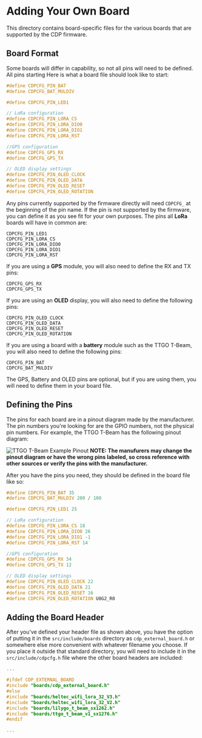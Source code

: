 # Adding Your Own Board
This directory contains board-specific files for the various boards that are supported by the CDP firmware.

## Board Format
Some boards will differ in capability, so not all pins will need to be defined. All pins starting 
Here is what a board file should look like to start:

```cpp
#define CDPCFG_PIN_BAT 
#define CDPCFG_BAT_MULDIV 

#define CDPCFG_PIN_LED1 

// LoRa configuration
#define CDPCFG_PIN_LORA_CS 
#define CDPCFG_PIN_LORA_DIO0 
#define CDPCFG_PIN_LORA_DIO1 
#define CDPCFG_PIN_LORA_RST 

//GPS configuration
#define CDPCFG_GPS_RX 
#define CDPCFG_GPS_TX 

// OLED display settings
#define CDPCFG_PIN_OLED_CLOCK 
#define CDPCFG_PIN_OLED_DATA 
#define CDPCFG_PIN_OLED_RESET 
#define CDPCFG_PIN_OLED_ROTATION 
```
Any pins currently supported by the firmware directly will need `CDPCFG_` at the beginning of the pin name. If the pin is not supported by the firmware, you can define it as you see fit for your own purposes.
The pins all **LoRa** boards will have in common are:
```
CDPCFG_PIN_LED1 
CDPCFG_PIN_LORA_CS 
CDPCFG_PIN_LORA_DIO0
CDPCFG_PIN_LORA_DIO1
CDPCFG_PIN_LORA_RST 
```
If you are using a **GPS** module, you will also need to define the RX and TX pins:
```
CDPCFG_GPS_RX
CDPCFG_GPS_TX
```
If you are using an **OLED** display, you will also need to define the following pins:
```
CDPCFG_PIN_OLED_CLOCK
CDPCFG_PIN_OLED_DATA
CDPCFG_PIN_OLED_RESET
CDPCFG_PIN_OLED_ROTATION
```
If you are using a board with a **battery** module such as the TTGO T-Beam, you will also need to define the following pins:
```
CDPCFG_PIN_BAT 
CDPCFG_BAT_MULDIV 
```
The GPS, Battery and OLED pins are optional, but if you are using them, you will need to define them in your board file.

## Defining the Pins
The pins for each board are in a pinout diagram made by the manufacturer. The pin numbers you're looking for are the GPIO
numbers, not the physical pin numbers. For example, the TTGO T-Beam has the following pinout diagram:

![TTGO T-Beam Example Pinout](https://www.passion-radio.fr/img/cms/v1-2_1.png)
**NOTE: The manufurers may change the pinout diagram or have the wrong pins labeled, so cross reference with other sources
or verify the pins with the manufacturer.**

After you have the pins you need, they should be defined in the board file like so:
```cpp
#define CDPCFG_PIN_BAT 35
#define CDPCFG_BAT_MULDIV 200 / 100

#define CDPCFG_PIN_LED1 25

// LoRa configuration
#define CDPCFG_PIN_LORA_CS 18
#define CDPCFG_PIN_LORA_DIO0 26
#define CDPCFG_PIN_LORA_DIO1 -1
#define CDPCFG_PIN_LORA_RST 14

//GPS configuration
#define CDPCFG_GPS_RX 34
#define CDPCFG_GPS_TX 12

// OLED display settings
#define CDPCFG_PIN_OLED_CLOCK 22
#define CDPCFG_PIN_OLED_DATA 21
#define CDPCFG_PIN_OLED_RESET 16
#define CDPCFG_PIN_OLED_ROTATION U8G2_R0
```

## Adding the Board Header
After you've defined your header file as shown above, you have the option of putting it in the `src/include/boards` directory as `cdp_external_board.h` or somewhere else more convenient with whatever filename you choose. If you place it outside that standard directory, you will need to include it in the `src/include/cdpcfg.h` file
where the other board headers are included:
```cpp
...

#ifdef CDP_EXTERNAL_BOARD
#include "boards/cdp_external_board.h"
#else
#include "boards/heltec_wifi_lora_32_V3.h"
#include "boards/heltec_wifi_lora_32_V2.h"
#include "boards/lilygo_t_beam_sx1262.h"
#include "boards/ttgo_t_beam_v1_sx1276.h"
#endif

...
```